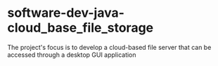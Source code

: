 # software-dev-java-cloud_base_file_storage
The project's focus is to develop a cloud-based file server that can be accessed through a desktop GUI application
